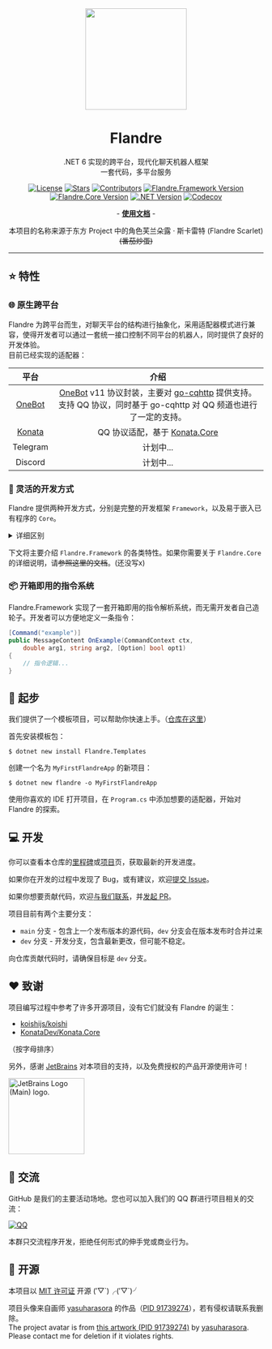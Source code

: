 <div align="center">

<img src="https://ghproxy.com/https://raw.githubusercontent.com/FlandreDevs/Flandre/dev/assets/avatar.jpg" width="200" />

# Flandre

.NET 6 实现的跨平台，现代化聊天机器人框架  
一套代码，多平台服务

[![License](https://img.shields.io/github/license/FlandreDevs/Flandre?label=License&style=flat&color=42a5f5)](https://github.com/FlandreDevs/Flandre/blob/main/LICENSE)
[![Stars](https://img.shields.io/github/stars/FlandreDevs/Flandre?label=Stars&style=flat&color=1976d2)](https://github.com/FlandreDevs/Flandre/stargazers)
[![Contributors](https://img.shields.io/github/contributors/FlandreDevs/Flandre?label=Contributors&style=flat&color=9866ca)](https://github.com/FlandreDevs/Flandre/graphs/contributors)
[![Flandre.Framework Version](https://img.shields.io/nuget/vpre/Flandre.Framework?style=flat&label=Framework&color=f06292)](https://www.nuget.org/packages/Flandre.Framework/)
[![Flandre.Core Version](https://img.shields.io/nuget/vpre/Flandre.Core?style=flat&label=Core&color=e65943)](https://www.nuget.org/packages/Flandre.Core/)
[![.NET Version](https://img.shields.io/badge/.NET-6-ffe57f?style=flat)](https://www.nuget.org/packages/Flandre.Core/)
[![Codecov](https://img.shields.io/codecov/c/gh/FlandreDevs/Flandre/dev?style=flat&color=a5d6a7&label=Coverage)](https://app.codecov.io/gh/FlandreDevs/Flandre)

\- **[使用文档](https://flandredevs.github.io/)** -

本项目的名称来源于东方 Project 中的角色芙兰朵露 · 斯卡雷特 (Flandre Scarlet) ~~(番茄炒蛋)~~

</div>

---

## ⭐ 特性

### 🌐 原生跨平台

Flandre 为跨平台而生，对聊天平台的结构进行抽象化，采用适配器模式进行兼容，使得开发者可以通过一套统一接口控制不同平台的机器人，同时提供了良好的开发体验。  
目前已经实现的适配器：

| 平台 | 介绍 |
|:--:|:--:|
| [OneBot](https://github.com/FlandreDevs/Flandre/blob/dev/src/Flandre.Adapters.OneBot/README.md) | [OneBot](https://github.com/botuniverse/onebot) v11 协议封装，主要对 [go-cqhttp](https://github.com/Mrs4s/go-cqhttp) 提供支持。支持 QQ 协议，同时基于 go-cqhttp 对 QQ 频道也进行了一定的支持。 |
| [Konata](https://github.com/FlandreDevs/Flandre/blob/dev/src/Flandre.Adapters.Konata/README.md) | QQ 协议适配，基于 [Konata.Core](https://github.com/KonataDev/Konata.Core) |
| Telegram | 计划中... |
| Discord | 计划中... |

### 🧩 灵活的开发方式
Flandre 提供两种开发方式，分别是完整的开发框架 `Framework`，以及易于嵌入已有程序的 `Core`。

<details>
<summary>详细区别</summary>

#### Flandre.Framework
[![NuGet](https://img.shields.io/nuget/vpre/Flandre.Framework?style=flat&label=NuGet&color=9866ca)](https://www.nuget.org/packages/Flandre.Framework/)
[![NuGet Downloads](https://img.shields.io/nuget/dt/Flandre.Framework?style=flat&label=Downloads&color=42a5f5)](https://www.nuget.org/packages/Flandre.Framework/)

`Flandre.Framework` 是一个使用方便、功能全面的 Bot 开发框架，在核心包 `Core` 的基础上集成了插件、指令、中间件等系统，并提供依赖注入、日志管理等等实用功能。  
Framework 基于 [Microsoft.Extensions.Hosting](https://learn.microsoft.com/zh-cn/dotnet/core/extensions/generic-host)，这意味着可以复用大量社区已有的开源库。对于一个全新的 Bot 项目，我们建议直接使用 Framework 开发。

#### Flandre.Core
[![NuGet](https://img.shields.io/nuget/vpre/Flandre.Core?style=flat&label=NuGet&color=9866ca)](https://www.nuget.org/packages/Flandre.Core/)
[![NuGet Downloads](https://img.shields.io/nuget/dt/Flandre.Core?style=flat&label=Downloads&color=42a5f5)](https://www.nuget.org/packages/Flandre.Core/)

`Flandre.Core` 是整个框架的核心组件，包含了适配器、机器人等抽象层，提供直接操作 Bot 进行平台交互的功能。相比 `Framework`，`Core` 作为一个轻量化的模块，能更容易地嵌入进已有项目中，成为功能的一部分。

> 不需要代入 .NET Framework / Core 命名方式的意义。在 Flandre 中，两者只意味着开发方式的不同，且都处于积极维护中。

</details>

下文将主要介绍 `Flandre.Framework` 的各类特性。如果你需要关于 `Flandre.Core` 的详细说明，请~~参照这里的文档~~。(还没写x)

### 📦 开箱即用的指令系统

Flandre.Framework 实现了一套开箱即用的指令解析系统，而无需开发者自己造轮子。开发者可以方便地定义一条指令：

```csharp
[Command("example")]
public MessageContent OnExample(CommandContext ctx,
    double arg1, string arg2, [Option] bool opt1)
{
    // 指令逻辑...
}
```

## 🚀 起步

我们提供了一个模板项目，可以帮助你快速上手。（[仓库在这里](https://github.com/FlandreDevs/Templates)）

首先安装模板包：

```shell
$ dotnet new install Flandre.Templates
```

创建一个名为 `MyFirstFlandreApp` 的新项目：

```shell
$ dotnet new flandre -o MyFirstFlandreApp
```

使用你喜欢的 IDE 打开项目，在 `Program.cs` 中添加想要的适配器，开始对 Flandre 的探索。

## 💻 开发

你可以查看本仓库的[里程碑](https://github.com/FlandreDevs/Flandre/milestones)或[项目](https://github.com/FlandreDevs/Flandre/projects)页，获取最新的开发进度。

如果你在开发的过程中发现了 Bug，或有建议，欢迎[提交 Issue](https://github.com/FlandreDevs/Flandre/issues/new/choose)。

如果你想要贡献代码，欢迎[与我们联系](#💬-交流)，并[发起 PR](https://github.com/FlandreDevs/Flandre/compare)。

项目目前有两个主要分支：

- `main` 分支 - 包含上一个发布版本的源代码，`dev` 分支会在版本发布时合并过来
- `dev` 分支 - 开发分支，包含最新更改，但可能不稳定。

向仓库贡献代码时，请确保目标是 `dev` 分支。

## ❤️ 致谢

项目编写过程中参考了许多开源项目，没有它们就没有 Flandre 的诞生：

- [koishijs/koishi](https://github.com/koishijs/koishi)
- [KonataDev/Konata.Core](https://github.com/KonataDev/Konata.Core)

（按字母排序）

另外，感谢 [JetBrains](https://www.jetbrains.com/) 对本项目的支持，以及免费授权的产品开源使用许可！

<img height="150" width="150" src="https://resources.jetbrains.com/storage/products/company/brand/logos/jb_beam.png" alt="JetBrains Logo (Main) logo.">

## 💬 交流

GitHub 是我们的主要活动场地。您也可以加入我们的 QQ 群进行项目相关的交流：

[![QQ](https://img.shields.io/badge/Flandre.Community-164189664-blue?style=flat&logo=tencent-qq&logoColor=white)](https://jq.qq.com/?_wv=1027&k=tTNVlDR6)

本群只交流程序开发，拒绝任何形式的伸手党或商业行为。

## 📄 开源

本项目以 [MIT 许可证](https://github.com/FlandreDevs/Flandre/blob/main/LICENSE) 开源 (′▽\`)╭(′▽\`)╯

项目头像来自画师 [yasuharasora](https://www.pixiv.net/users/65707917) 的作品（[PID 91739274](https://www.pixiv.net/artworks/91739274)），若有侵权请联系我删除。  
The project avatar is from [this artwork \(PID 91739274\)](https://www.pixiv.net/artworks/91739274) by [yasuharasora](https://www.pixiv.net/users/65707917). Please contact me for deletion if it violates rights.
